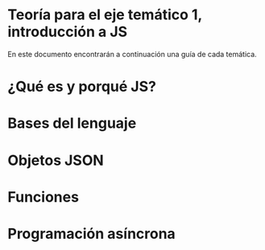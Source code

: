 # Teoría para el eje temático 1, introducción a JS

En este documento encontrarán a continuación una guía de cada temática.

# ¿Qué es y porqué JS?​

# Bases del lenguaje​

# Objetos JSON​

# Funciones​

# Programación asíncrona
